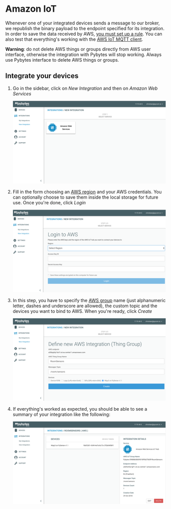 # Amazon IoT

Whenever one of your integrated devices sends a message to our broker, we republish the binary payload to the endpoint specified for its integration. In order to save the data received by AWS, [you must set up a rule](https://docs.aws.amazon.com/iot/latest/developerguide/iot-rules.html). You can also test that everything's working with the [AWS IoT MQTT client](https://docs.aws.amazon.com/iot/latest/developerguide/view-mqtt-messages.html).

**Warning**: do not delete AWS things or groups directly from AWS user interface, otherwise the integration with Pybytes will stop working. Always use Pybytes interface to delete AWS things or groups.

## Integrate your devices

1. Go in the sidebar, click on _New Integration_ and then on _Amazon Web Services_

 

   ![](../../.gitbook/assets/01_aws_integration.png)

2. Fill in the form choosing an [AWS region](https://docs.aws.amazon.com/AWSEC2/latest/UserGuide/using-regions-availability-zones.html) and your AWS credentials. You can optionally choose to save them inside the local storage for future use. Once you're done, click _Login_

 

   ![](../../.gitbook/assets/02_aws_integration.png)

3. In this step, you have to specify the [AWS group](https://docs.aws.amazon.com/iot/latest/developerguide/thing-groups.html) name \(just alphanumeric letter, dashes and underscore are allowed\), the custom topic and the devices you want to bind to AWS. When you're ready, click _Create_

 

   ![](../../.gitbook/assets/03_aws_integration.png)

4. If everything's worked as expected, you should be able to see a summary of your integration like the following:

 

   ![](../../.gitbook/assets/04_aws_integration.png)

